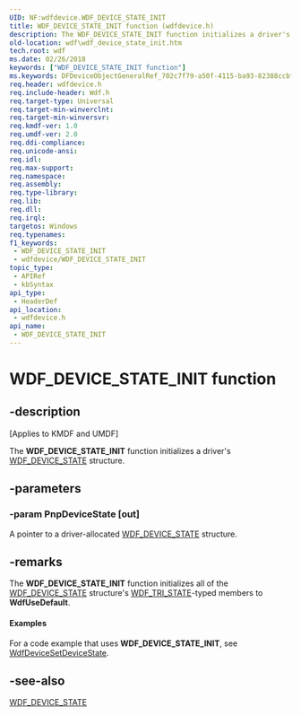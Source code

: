 ```yaml
---
UID: NF:wdfdevice.WDF_DEVICE_STATE_INIT
title: WDF_DEVICE_STATE_INIT function (wdfdevice.h)
description: The WDF_DEVICE_STATE_INIT function initializes a driver's WDF_DEVICE_STATE structure.
old-location: wdf\wdf_device_state_init.htm
tech.root: wdf
ms.date: 02/26/2018
keywords: ["WDF_DEVICE_STATE_INIT function"]
ms.keywords: DFDeviceObjectGeneralRef_702c7f79-a50f-4115-ba93-82388ccbf063.xml, WDF_DEVICE_STATE_INIT, WDF_DEVICE_STATE_INIT function, kmdf.wdf_device_state_init, wdf.wdf_device_state_init, wdfdevice/WDF_DEVICE_STATE_INIT
req.header: wdfdevice.h
req.include-header: Wdf.h
req.target-type: Universal
req.target-min-winverclnt: 
req.target-min-winversvr: 
req.kmdf-ver: 1.0
req.umdf-ver: 2.0
req.ddi-compliance: 
req.unicode-ansi: 
req.idl: 
req.max-support: 
req.namespace: 
req.assembly: 
req.type-library: 
req.lib: 
req.dll: 
req.irql: 
targetos: Windows
req.typenames: 
f1_keywords:
 - WDF_DEVICE_STATE_INIT
 - wdfdevice/WDF_DEVICE_STATE_INIT
topic_type:
 - APIRef
 - kbSyntax
api_type:
 - HeaderDef
api_location:
 - wdfdevice.h
api_name:
 - WDF_DEVICE_STATE_INIT
---
```


# WDF_DEVICE_STATE_INIT function


## -description

<p class="CCE_Message">[Applies to KMDF and UMDF]</p>

The <b>WDF_DEVICE_STATE_INIT</b> function initializes a driver's <a href="/windows-hardware/drivers/ddi/wdfdevice/ns-wdfdevice-_wdf_device_state">WDF_DEVICE_STATE</a> structure.

## -parameters

### -param PnpDeviceState [out]


A pointer to a driver-allocated <a href="/windows-hardware/drivers/ddi/wdfdevice/ns-wdfdevice-_wdf_device_state">WDF_DEVICE_STATE</a> structure.

## -remarks

The <b>WDF_DEVICE_STATE_INIT</b> function initializes all of the <a href="/windows-hardware/drivers/ddi/wdfdevice/ns-wdfdevice-_wdf_device_state">WDF_DEVICE_STATE</a> structure's <a href="/windows-hardware/drivers/ddi/wdftypes/ne-wdftypes-_wdf_tri_state">WDF_TRI_STATE</a>-typed members to <b>WdfUseDefault</b>.


#### Examples

For a code example that uses <b>WDF_DEVICE_STATE_INIT</b>, see <a href="/windows-hardware/drivers/ddi/wdfdevice/nf-wdfdevice-wdfdevicesetdevicestate">WdfDeviceSetDeviceState</a>.

<div class="code"></div>

## -see-also

<a href="/windows-hardware/drivers/ddi/wdfdevice/ns-wdfdevice-_wdf_device_state">WDF_DEVICE_STATE</a>
